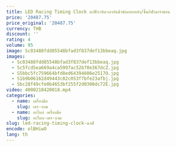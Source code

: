 ```yaml
---
title: LED Racing Timing Clock นาฬิกาจับเวลากันน้ํานับถอยหลัง/ขึ้นกีฬามาราธอน
price: '20487.75'
price_original: '20487.75'
currency: THB
discount: ''
rating: 4
volume: 95
image: Sc03488fdd85548bfad3f837def13bbeaq.jpg
images:
  - Sc03488fdd85548bfad3f837def13bbeaq.jpg
  - Sc5fcd5ea669a4ca5997ac52b70e367dcZ.jpg
  - S5bbc5fc759664bfd8ed64394606e2517O.jpg
  - S1b9b06162d49443c82c053f7bfe23afbj.jpg
  - Sbc28f49cfe0b4653bf255f2d0308dc72E.jpg
video: 4000218420018.mp4
categories:
  - name: เครื่องมือ
    slug: เคร-องม
  - name: อะไหล่ เครื่องมือ
    slug: อะไหล-เคร-องม
slug: led-racing-timing-clock-นาฬ
encode: olBHiwO
lang: th
---
```

  